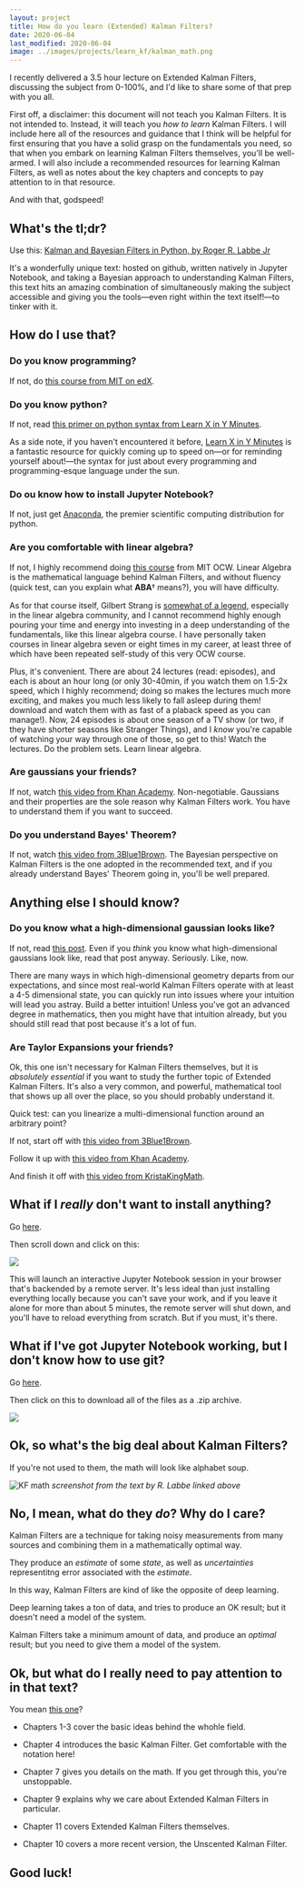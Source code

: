 ```yaml
---
layout: project
title: How do you learn (Extended) Kalman Filters?
date: 2020-06-04
last_modified: 2020-06-04
image: ../images/projects/learn_kf/kalman_math.png
---
```


I recently delivered a 3.5 hour lecture on Extended Kalman Filters, discussing the subject from 0-100%, and I'd like to share some of that prep with you all.

First off, a disclaimer: this document will not teach you Kalman Filters. It is not intended to. Instead, it will teach you *how to learn* Kalman Filters. I will include here all of the resources and guidance that I think will be helpful for first ensuring that you have a solid grasp on the fundamentals you need, so that when you embark on learning Kalman Filters themselves, you'll be well-armed. I will also include a recommended resources for learning Kalman Filters, as well as notes about the key chapters and concepts to pay attention to in that resource.

And with that, godspeed!

## What's the tl;dr?

Use this: [Kalman and Bayesian Filters in Python, by Roger R. Labbe Jr](https://github.com/rlabbe/Kalman-and-Bayesian-Filters-in-Python)

It's a wonderfully unique text: hosted on github, written natively in Jupyter Notebook, and taking a Bayesian approach to understanding Kalman Filters, this text hits an amazing combination of simultaneously making the subject accessible and giving you the tools—even right within the text itself!—to tinker with it.

## How do I use that?

### Do you know programming?

If not, do [this course from MIT on edX](https://www.edx.org/xseries/mitx-computational-thinking-using-python).

### Do you know python?

If not, read [this primer on python syntax from Learn X in Y Minutes](https://learnxinyminutes.com/docs/python/).

As a side note, if you haven't encountered it before, [Learn X in Y Minutes](https://learnxinyminutes.com/) is a fantastic resource for quickly coming up to speed on—or for reminding yourself about!—the syntax for just about every programming and programming-esque language under the sun.

### Do ou know how to install Jupyter Notebook?

If not, just get [Anaconda](https://www.anaconda.com/products/individual), the premier scientific computing distribution for python.

### Are you comfortable with linear algebra?

If not, I highly recommend doing [this course](https://ocw.mit.edu/courses/mathematics/18-06sc-linear-algebra-fall-2011/) from MIT OCW. Linear Algebra is the mathematical language behind Kalman Filters, and without fluency (quick test, can you explain what **ABAᵀ** means?), you will have difficulty.

As for that course itself, Gilbert Strang is [somewhat of a legend](https://en.wikipedia.org/wiki/Gilbert_Strang), especially in the linear algebra community, and I cannot recommend highly enough pouring your time and energy into investing in a deep understanding of the fundamentals, like this linear algebra course. I have personally taken courses in linear algebra seven or eight times in my career, at least three of which have been repeated self-study of this very OCW course.

Plus, it's convenient. There are about 24 lectures (read: episodes), and each is about an hour long (or only 30-40min, if you watch them on 1.5-2x speed, which I highly recommend; doing so makes the lectures much more exciting, and makes you much less likely to fall asleep during them! download and watch them with as fast of a plaback speed as you can manage!). Now, 24 episodes is about one season of a TV show (or two, if they have shorter seasons like Stranger Things), and I *know* you're capable of watching your way through one of those, so get to this! Watch the lectures. Do the problem sets. Learn linear algebra.

### Are gaussians your friends?

If not, watch [this video from Khan Academy](https://www.youtube.com/watch?v=hgtMWR3TFnY). Non-negotiable. Gaussians and their properties are the sole reason why Kalman Filters work. You have to understand them if you want to succeed.

### Do you understand Bayes' Theorem?

If not, watch [this video from 3Blue1Brown](https://www.youtube.com/watch?v=HZGCoVF3YvM). The Bayesian perspective on Kalman Filters is the one adopted in the recommended text, and if you already understand Bayes' Theorem going in, you'll be well prepared.

## Anything else I should know?

### Do you know what a high-dimensional gaussian looks like?

If not, read [this post](https://www.inference.vc/high-dimensional-gaussian-distributions-are-soap-bubble/). Even if you *think* you know what high-dimensional gaussians look like, read that post anyway. Seriously. Like, now.

There are many ways in which high-dimensional geometry departs from our expectations, and since most real-world Kalman Filters operate with at least a 4-5 dimensional state, you can quickly run into issues where your intuition will lead you astray. Build a better intuition! Unless you've got an advanced degree in mathematics, then you might have that intuition already, but you should still read that post because it's a lot of fun.

### Are Taylor Expansions your friends?

Ok, this one isn't necessary for Kalman Filters themselves, but it is *absolutely essential* if you want to study the further topic of Extended Kalman Filters. It's also a very common, and powerful, mathematical tool that shows up all over the place, so you should probably understand it.

Quick test: can you linearize a multi-dimensional function around an arbitrary point?

If not, start off with [this video from 3Blue1Brown](https://www.youtube.com/watch?v=3d6DsjIBzJ4).

Follow it up with [this video from Khan Academy](https://www.youtube.com/watch?v=u7dhn-hBHzQ).

And finish it off with [this video from KristaKingMath](https://www.youtube.com/watch?v=l8PFsYI3bzw).

## What if I _really_ don't want to install anything?

Go [here](https://github.com/rlabbe/Kalman-and-Bayesian-Filters-in-Python).

Then scroll down and click on this:

![](../images/projects/learn_kf/launch_binder.png)

This will launch an interactive Jupyter Notebook session in your browser that's backended by a remote server. It's less ideal than just installing everything locally because you can't save your work, and if you leave it alone for more than about 5 minutes, the remote server will shut down, and you'll have to reload everything from scratch. But if you must, it's there.

## What if I've got Jupyter Notebook working, but I don't know how to use git?

Go [here](https://github.com/rlabbe/Kalman-and-Bayesian-Filters-in-Python).

Then click on this to download all of the files as a .zip archive.

![](../images/projects/learn_kf/download_zip.png)

## Ok, so what's the big deal about Kalman Filters?

If you're not used to them, the math will look like alphabet soup.

![KF math](../images/projects/learn_kf/kalman_math.png)
*screenshot from the text by R. Labbe linked above*

## No, I mean, what do they *do*? Why do I care?

Kalman Filters are a technique for taking noisy measurements from many sources and combining them in a mathematically optimal way.

They produce an *estimate* of some *state*, as well as *uncertainties* representitng error associated with the *estimate*.

In this way, Kalman Filters are kind of like the opposite of deep learning.

Deep learning takes a ton of data, and tries to produce an OK result; but it doesn't need a model of the system.

Kalman Filters take a minimum amount of data, and produce an *optimal* result; but you need to give them a model of the system.

## Ok, but what do I really need to pay attention to in that text?

You mean [this one](https://github.com/rlabbe/Kalman-and-Bayesian-Filters-in-Python)?

- Chapters 1-3 cover the basic ideas behind the whohle field.

- Chapter 4 introduces the basic Kalman Filter. Get comfortable with the notation here!

- Chapter 7 gives you details on the math. If you get through this, you're unstoppable.

- Chapter 9 explains why we care about Extended Kalman Filters in particular.

- Chapter 11 covers Extended Kalman Filters themselves.

- Chapter 10 covers a more recent version, the Unscented Kalman Filter.

## Good luck!
